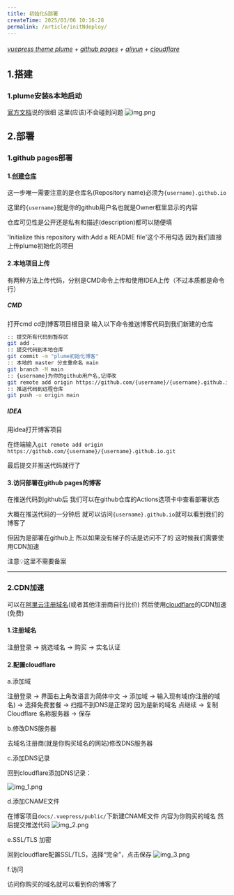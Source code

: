 ```yaml
---
title: 初始化&部署
createTime: 2025/03/06 10:16:28
permalink: /article/initNdeploy/
---
```

###### [vuepress theme plume](https://theme-plume.vuejs.press/) + [github pages](https://pages.github.com/) + [aliyun](https://www.aliyun.com/) + [cloudflare](https://www.cloudflare-cn.com/)
## 1.搭建
### 1.plume安装&本地启动
[官方文档]((https://theme-plume.vuejs.press/guide/quick-start/))说的很细 这里(应该)不会碰到问题
![img.png](img.png)
## 2.部署
### 1.github pages部署
#### 1.[创建仓库](https://github.com/new)
这一步唯一需要注意的是仓库名(Repository name)必须为`{username}.github.io`

这里的`{username}`就是你的github用户名也就是Owner框里显示的内容

仓库可见性是公开还是私有和描述(description)都可以随便填

'Initialize this repository with:Add a README file'这个不用勾选 因为我们直接上传plume初始化的项目
#### 2.本地项目上传
有两种方法上传代码，分别是CMD命令上传和使用IDEA上传（不过本质都是命令行）
##### CMD
打开cmd cd到博客项目根目录 输入以下命令推送博客代码到我们新建的仓库
```bash
:: 提交所有代码到暂存区
git add .
:: 提交代码到本地仓库
git commit -m "plume初始化博客"
:: 本地的 master 分支重命名 main
git branch -M main
:: {username}为你的github用户名,记得改
git remote add origin https://github.com/{username}/{username}.github.io.git
:: 推送代码到远程仓库
git push -u origin main
```
##### IDEA
用idea打开博客项目

在终端输入`git remote add origin https://github.com/{username}/{username}.github.io.git `

最后提交并推送代码就行了
#### 3.访问部署在github pages的博客
在推送代码到github后 我们可以在github仓库的Actions选项卡中查看部署状态

大概在推送代码的一分钟后 就可以访问`{username}.github.io`就可以看到我们的博客了

但因为是部署在github上 所以如果没有梯子的话是访问不了的 这时候我们需要使用CDN加速

注意💡这里不需要备案

***

### 2.CDN加速
可以在[阿里云注册域名](https://wanwang.aliyun.com/domain)(或者其他注册商自行比价) 然后使用[cloudflare](https://dash.cloudflare.com/)的CDN加速(免费)
#### 1.注册域名
注册登录 -> 挑选域名 -> 购买 -> 实名认证
#### 2.配置cloudflare
a.添加域

注册登录 -> 界面右上角改语言为简体中文 -> 添加域 -> 输入现有域(你注册的域名) -> 选择免费套餐 -> 扫描不到DNS是正常的 因为是新的域名 点继续 
-> 复制 Cloudflare 名称服务器 -> 保存

b.修改DNS服务器

去域名注册商(就是你购买域名的网站)修改DNS服务器

c.添加DNS记录

回到cloudflare添加DNS记录：

![img_1.png](img_1.png)

d.添加CNAME文件

在博客项目`docs/.vuepress/public/`下新建CNAME文件 内容为你购买的域名 然后提交推送代码
![img_2.png](img_2.png)

e.SSL/TLS 加密

回到cloudflare配置SSL/TLS，选择“完全”，点击保存
![img_3.png](img_3.png)

f.访问

访问你购买的域名就可以看到你的博客了